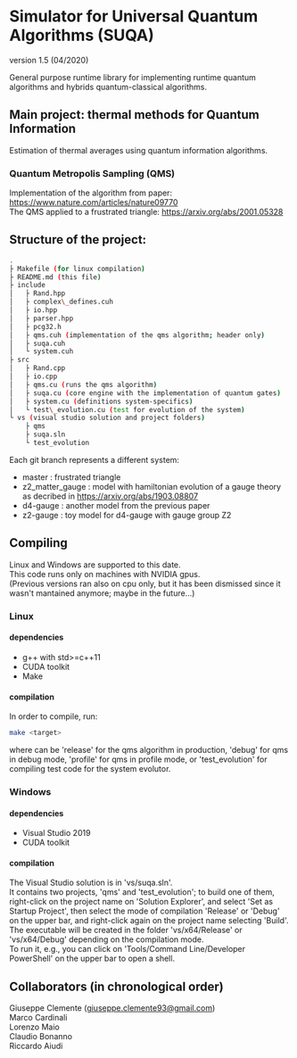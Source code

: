 # Simulator for Universal Quantum Algorithms (SUQA)
version 1.5 (04/2020)

General purpose runtime library for implementing runtime quantum algorithms and hybrids quantum-classical algorithms.


## Main project: thermal methods for Quantum Information

Estimation of thermal averages using quantum information algorithms.

### Quantum Metropolis Sampling (QMS)
Implementation of the algorithm from paper: https://www.nature.com/articles/nature09770  
The QMS applied to a frustrated triangle: https://arxiv.org/abs/2001.05328

## Structure of the project:
```bash
.  
├ Makefile (for linux compilation)  
├ README.md (this file)  
├ include  
│   ├ Rand.hpp  
│   ├ complex\_defines.cuh  
│   ├ io.hpp  
│   ├ parser.hpp  
│   ├ pcg32.h  
│   ├ qms.cuh (implementation of the qms algorithm; header only)  
│   ├ suqa.cuh  
│   └ system.cuh  
├ src  
│   ├ Rand.cpp  
│   ├ io.cpp  
│   ├ qms.cu (runs the qms algorithm)  
│   ├ suqa.cu (core engine with the implementation of quantum gates)  
│   ├ system.cu (definitions system-specifics)  
│   └ test\_evolution.cu (test for evolution of the system)  
└ vs (visual studio solution and project folders)  
    ├ qms  
    ├ suqa.sln  
    └ test_evolution  
```

Each git branch represents a different system:
- master : frustrated triangle
- z2\_matter\_gauge : model with hamiltonian evolution of a gauge theory as decribed in https://arxiv.org/abs/1903.08807 
- d4-gauge : another model from the previous paper
- z2-gauge : toy model for d4-gauge with gauge group Z2

## Compiling

Linux and Windows are supported to this date.  
This code runs only on machines with NVIDIA gpus.  
(Previous versions ran also on cpu only, but it has been dismissed since it wasn't mantained anymore; maybe in the future...)

### Linux

#### dependencies
* g++ with std>=c++11  
* CUDA toolkit  
* Make  

#### compilation
In order to compile, run:
```bash
make <target>
```
where <target> can be 'release' for the qms algorithm in production, 
'debug' for qms in debug mode, 'profile' for qms in profile mode, 
or 'test\_evolution' for compiling test code for the system evolutor.

### Windows

#### dependencies
* Visual Studio 2019
* CUDA toolkit

#### compilation
The Visual Studio solution is in 'vs/suqa.sln'.  
It contains two projects, 'qms' and 'test\_evolution';
to build one of them, right-click on the project name on 'Solution Explorer', and select 'Set as Startup Project',
then select the mode of compilation 'Release' or 'Debug' on the upper bar, and right-click again on the project name selecting 'Build'.  
The executable will be created in the folder 'vs/x64/Release' or 'vs/x64/Debug' depending on the compilation mode.  
To run it, e.g., you can click on 'Tools/Command Line/Developer PowerShell' on the upper bar to open a shell.  


## Collaborators (in chronological order)
Giuseppe Clemente (giuseppe.clemente93@gmail.com)  
Marco Cardinali  
Lorenzo Maio  
Claudio Bonanno  
Riccardo Aiudi  
